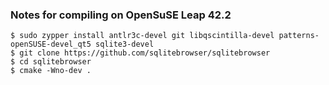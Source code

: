 ### Notes for compiling on OpenSuSE Leap 42.2

```
$ sudo zypper install antlr3c-devel git libqscintilla-devel patterns-openSUSE-devel_qt5 sqlite3-devel
$ git clone https://github.com/sqlitebrowser/sqlitebrowser
$ cd sqlitebrowser
$ cmake -Wno-dev .
```